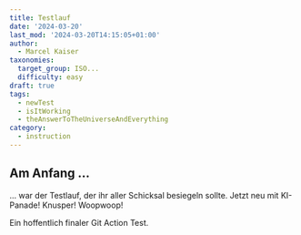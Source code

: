 ```yaml
---
title: Testlauf
date: '2024-03-20'
last_mod: '2024-03-20T14:15:05+01:00'
author: 
  - Marcel Kaiser
taxonomies:
  target_group: ISO...
  difficulty: easy
draft: true
tags:
  - newTest
  - isItWorking
  - theAnswerToTheUniverseAndEverything
category:
  - instruction
---
```


## Am Anfang ...
... war der Testlauf, der ihr aller Schicksal besiegeln sollte. Jetzt neu mit KI-Panade! Knusper! Woopwoop!

Ein hoffentlich finaler Git Action Test.
